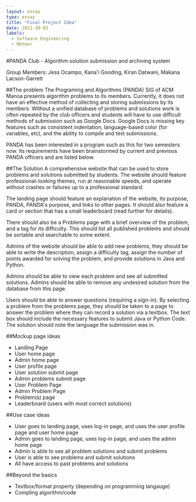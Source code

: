 ```yaml
---
layout: essay
type: essay
title: "Final Project Idea"
date: 2021-30-03
labels:
  - Software Engineering
  - Meteor
---
```


#PANDA Club - Algorithm solution submission and archiving system

Group Members: Jess Ocampo, Kana'i Gooding, Kiran Datwani, Makana Lacson-Garrett

##The problem
The Programing and Algorithms (PANDA) SIG of ACM Manoa presents algorithm problems to its members.  Currently, it does not have an effective method of collecting and storing submissions by its members.  Without a unified database of problems and solutions work is often repeated by the club officers and students will have to use difficult methods of submission such as Google Docs.  Google Docs is missing key features such as consistent indentation, language-based color (for variables, etc), and the ability to compile and test submissions.  

PANDA has been interested in a program such as this for two semesters now.  Its requirements have been brainstormed by current and previous PANDA officers and are listed below.

##The Solution
A comprehensive website that can be used to store problems and solutions submitted by students.  The website should feature professional-looking themes, run at reasonable speeds, and operate without crashes or failures up to a professional standard.  

The landing page should feature an explanation of the website, its purpose, PANDA, PANDA's purpose, and links to other pages.  It should also feature a card or section that has a small leaderboard (read further for details).  

There should also be a Problems page with a brief overview of the problem, and a tag for its difficulty.  This should list all published problems and should be sortable and searchable to some extent.  

Admins of the website should be able to add new problems, they should be able to write the description, assign a difficulty tag, assign the number of points awarded for solving the problem, and provide solutions in Java and Python.

Admins should be able to view each problem and see all submitted solutions.  Admins should be able to remove any undesired solution from the database from this page.  

Users should be able to answer questions (requiring a sign-in).  By selecting a problem from the problems page, they should be taken to a page to answer the problem where they can record a solution via a textbox.  The text box should include the necessary features to submit Java or Python Code.  The solution should note the language the submission was in.  

##Mockup page ideas
- Landing Page
- User home page
- Admin home page
- User profile page
- User solution submit page
- Admin problems submit page
- User Problem Page
- Admin Problem Page
- Problem(s) page
- Leaderboard (users with most correct solutions)

##Use case ideas
- User goes to landing page, uses log-in page, and uses the user profile page and user home page
- Admin goes to landing page, uses log-in page, and uses the admin home page
- Admin is able to see all problem solutions and submit problems
- User is able to see problems and submit solutions
- All have access to past problems and solutions

##Beyond the basics
- Textbox/format property (depending on programming langauge)
- Compling algorithm/code
